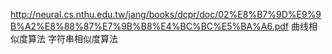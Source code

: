 http://neural.cs.nthu.edu.tw/jang/books/dcpr/doc/02%E8%B7%9D%E9%9B%A2%E8%88%87%E7%9B%B8%E4%BC%BC%E5%BA%A6.pdf
曲线相似度算法
字符串相似度算法
